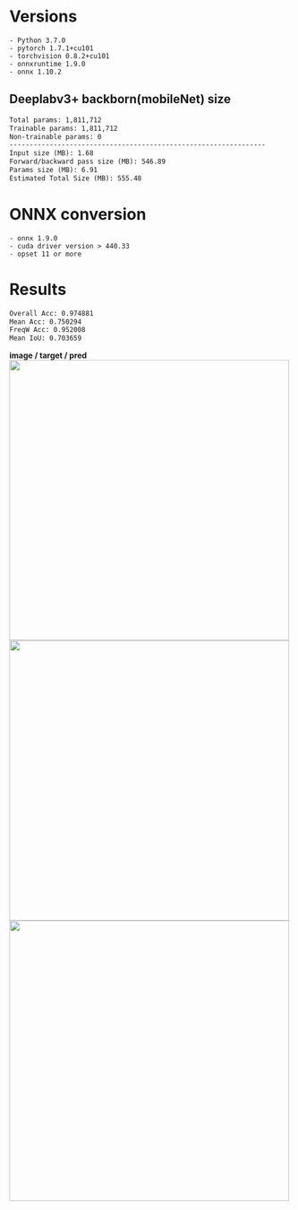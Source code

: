 # Versions
```
- Python 3.7.0
- pytorch 1.7.1+cu101
- torchvision 0.8.2+cu101
- onnxruntime 1.9.0
- onnx 1.10.2
```

## Deeplabv3+ backborn(mobileNet) size
```txt
Total params: 1,811,712
Trainable params: 1,811,712
Non-trainable params: 0
----------------------------------------------------------------
Input size (MB): 1.68
Forward/backward pass size (MB): 546.89
Params size (MB): 6.91
Estimated Total Size (MB): 555.48
```

# ONNX conversion
```
- onnx 1.9.0
- cuda driver version > 440.33
- opset 11 or more
```

# Results
```txt
Overall Acc: 0.974881
Mean Acc: 0.750294
FreqW Acc: 0.952008
Mean IoU: 0.703659
```
<b>image / target / pred</b>
<img src="https://user-images.githubusercontent.com/48679574/143726100-248e44a7-20d9-4c43-a815-1161fc2bc6b9.png" width="500px">
<img src="https://user-images.githubusercontent.com/48679574/143726114-15b2c56b-1f5c-4257-95f3-ff1c9a8d91af.png" width="500px">
<img src="https://user-images.githubusercontent.com/48679574/143726118-a142df45-034f-4fa5-a441-fe935db35b9b.png" width="500px">


